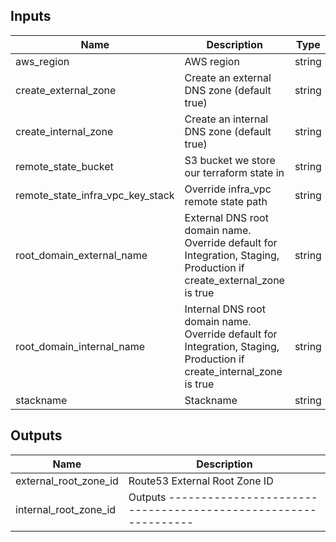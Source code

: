 
## Inputs

| Name | Description | Type | Default | Required |
|------|-------------|:----:|:-----:|:-----:|
| aws_region | AWS region | string | `eu-west-1` | no |
| create_external_zone | Create an external DNS zone (default true) | string | `true` | no |
| create_internal_zone | Create an internal DNS zone (default true) | string | `true` | no |
| remote_state_bucket | S3 bucket we store our terraform state in | string | - | yes |
| remote_state_infra_vpc_key_stack | Override infra_vpc remote state path | string | `` | no |
| root_domain_external_name | External DNS root domain name. Override default for Integration, Staging, Production if create_external_zone is true | string | `mydomain.external` | no |
| root_domain_internal_name | Internal DNS root domain name. Override default for Integration, Staging, Production if create_internal_zone is true | string | `mydomain.internal` | no |
| stackname | Stackname | string | - | yes |

## Outputs

| Name | Description |
|------|-------------|
| external_root_zone_id | Route53 External Root Zone ID |
| internal_root_zone_id | Outputs -------------------------------------------------------------- |

